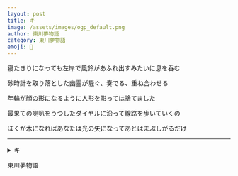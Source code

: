 ```yaml
---
layout: post
title: キ
image: /assets/images/ogp_default.png
author: 東川夢物語
category: 東川夢物語
emoji: 🦷
---
```


<div class="tanka-area"><div class="tanka">
<p>寝たきりになっても左岸で風鈴があふれ出すみたいに息を呑む</p>

<p>砂時計を取り落とした幽霊が騒ぐ、奏でる、重ね合わせる</p>

<p>年輪が顔の形になるように人形を彫っては捨てました</p>

<p>最果ての喇叭をうつしたダイヤルに沿って線路を歩いていくの</p>

<p>ぼくが木になればあなたは光の矢になってあとはまぶしがるだけ </p>

</div></div>

---

<details><summary>キ</summary>
寝たきりになっても左岸で風鈴があふれ出すみたいに息を呑む<br/>
砂時計を取り落とした幽霊が騒ぐ、奏でる、重ね合わせる<br/>
年輪が顔の形になるように人形を彫っては捨てました<br/>
最果ての喇叭をうつしたダイヤルに沿って線路を歩いていくの<br/>
ぼくが木になればあなたは光の矢になってあとはまぶしがるだけ <br/>
<br/>

</details>

東川夢物語
